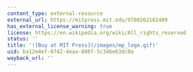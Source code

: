 ```yaml
---
content_type: external-resource
external_url: https://mitpress.mit.edu/9780262182409
has_external_license_warning: true
license: https://en.wikipedia.org/wiki/All_rights_reserved
status: ''
title: '![Buy at MIT Press](/images/mp_logo.gif)'
uid: ba12e4ef-0742-4eaa-806f-5c346e63dc0a
wayback_url: ''
---
```

